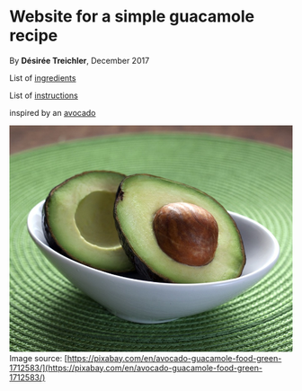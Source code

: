 # Website for a simple guacamole recipe

By **Désirée Treichler**, December 2017

List of [ingredients](ingredients)

List of [instructions](instructions)

inspired by an [avocado](https://cdn.authoritynutrition.com/wp-content/uploads/2014/09/avocado-sliced-in-half.jpg)

![](avocado-1712583_960_720.jpg)
Image source: [https://pixabay.com/en/avocado-guacamole-food-green-1712583/](https://pixabay.com/en/avocado-guacamole-food-green-1712583/) 
